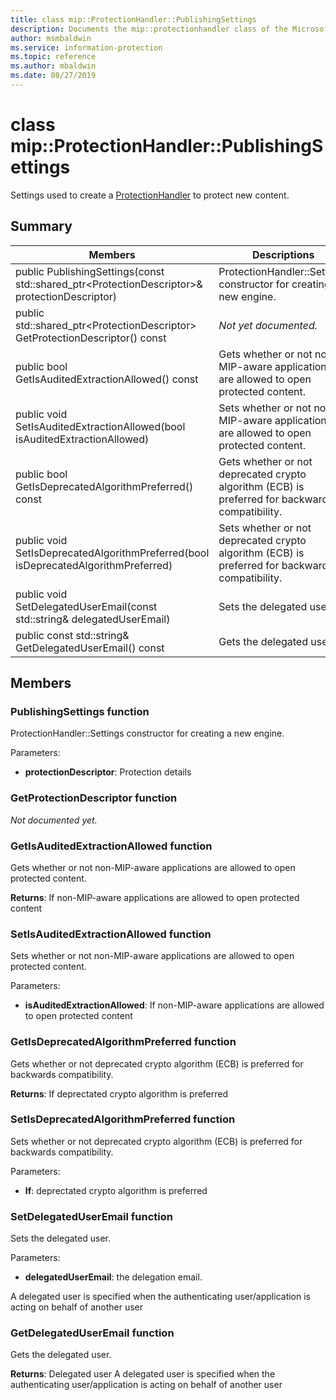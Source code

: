 ```yaml
---
title: class mip::ProtectionHandler::PublishingSettings 
description: Documents the mip::protectionhandler class of the Microsoft Information Protection (MIP) SDK.
author: msmbaldwin
ms.service: information-protection
ms.topic: reference
ms.author: mbaldwin
ms.date: 08/27/2019
---
```


# class mip::ProtectionHandler::PublishingSettings 
Settings used to create a [ProtectionHandler](class_mip_protectionhandler.md) to protect new content.
  
## Summary
 Members                        | Descriptions                                
--------------------------------|---------------------------------------------
public PublishingSettings(const std::shared_ptr\<ProtectionDescriptor\>& protectionDescriptor)  |  ProtectionHandler::Settings constructor for creating a new engine.
public std::shared_ptr\<ProtectionDescriptor\> GetProtectionDescriptor() const  | _Not yet documented._
public bool GetIsAuditedExtractionAllowed() const  |  Gets whether or not non-MIP-aware applications are allowed to open protected content.
public void SetIsAuditedExtractionAllowed(bool isAuditedExtractionAllowed)  |  Sets whether or not non-MIP-aware applications are allowed to open protected content.
public bool GetIsDeprecatedAlgorithmPreferred() const  |  Gets whether or not deprecated crypto algorithm (ECB) is preferred for backwards compatibility.
public void SetIsDeprecatedAlgorithmPreferred(bool isDeprecatedAlgorithmPreferred)  |  Sets whether or not deprecated crypto algorithm (ECB) is preferred for backwards compatibility.
public void SetDelegatedUserEmail(const std::string& delegatedUserEmail)  |  Sets the delegated user.
public const std::string& GetDelegatedUserEmail() const  |  Gets the delegated user.
  
## Members
  
### PublishingSettings function
ProtectionHandler::Settings constructor for creating a new engine.

Parameters:  
* **protectionDescriptor**: Protection details


  
### GetProtectionDescriptor function
_Not documented yet._

  
### GetIsAuditedExtractionAllowed function
Gets whether or not non-MIP-aware applications are allowed to open protected content.

  
**Returns**: If non-MIP-aware applications are allowed to open protected content
  
### SetIsAuditedExtractionAllowed function
Sets whether or not non-MIP-aware applications are allowed to open protected content.

Parameters:  
* **isAuditedExtractionAllowed**: If non-MIP-aware applications are allowed to open protected content


  
### GetIsDeprecatedAlgorithmPreferred function
Gets whether or not deprecated crypto algorithm (ECB) is preferred for backwards compatibility.

  
**Returns**: If deprectated crypto algorithm is preferred
  
### SetIsDeprecatedAlgorithmPreferred function
Sets whether or not deprecated crypto algorithm (ECB) is preferred for backwards compatibility.

Parameters:  
* **If**: deprectated crypto algorithm is preferred


  
### SetDelegatedUserEmail function
Sets the delegated user.

Parameters:  
* **delegatedUserEmail**: the delegation email.


A delegated user is specified when the authenticating user/application is acting on behalf of another user
  
### GetDelegatedUserEmail function
Gets the delegated user.

  
**Returns**: Delegated user
A delegated user is specified when the authenticating user/application is acting on behalf of another user